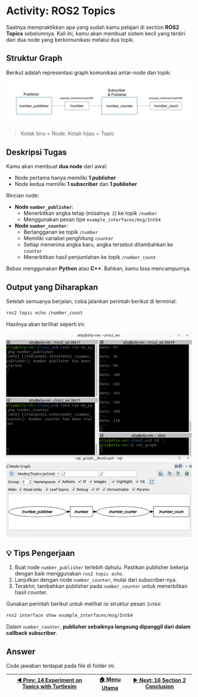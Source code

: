 # Activity: ROS2 Topics

Saatnya mempraktikkan apa yang sudah kamu pelajari di section **ROS2 Topics** sebelumnya. Kali ini, kamu akan membuat sistem kecil yang terdiri dari dua node yang berkomunikasi melalui dua topik.

## Struktur Graph

Berikut adalah representasi graph komunikasi antar-node dan topik:

![activity 1 graph](/assets/activity_1_graph.png)

> Kotak biru = Node, Kotak hijau = Topic

## Deskripsi Tugas

Kamu akan membuat **dua node** dari awal:
- Node pertama hanya memiliki **1 publisher**
- Node kedua memiliki **1 subscriber** dan **1 publisher**

Rincian node:
- **Node `number_publisher`**:
  - Menerbitkan angka tetap (misalnya: `2`) ke topik `/number`
  - Menggunakan pesan tipe `example_interfaces/msg/Int64`
- **Node `number_counter`**:
  - Berlangganan ke topik `/number`
  - Memiliki variabel penghitung `counter`
  - Setiap menerima angka baru, angka tersebut ditambahkan ke `counter`
  - Menerbitkan hasil penjumlahan ke topik `/number_count`

Bebas menggunakan **Python** atau **C++**. Bahkan, kamu bisa mencampurnya.

## Output yang Diharapkan

Setelah semuanya berjalan, coba jalankan perintah berikut di terminal:

```bash
ros2 topic echo /number_count
```

Hasilnya akan terlihat seperti ini:

![activity 1 output](/assets/activity_1_output.png)

## 💡 Tips Pengerjaan

1. Buat node `number_publisher` terlebih dahulu. Pastikan publisher bekerja dengan baik menggunakan `ros2 topic echo`.
2. Lanjutkan dengan node `number_counter`, mulai dari subscriber-nya.
3. Terakhir, tambahkan publisher pada `number_counter` untuk menerbitkan hasil counter.

Gunakan perintah berikut untuk melihat isi struktur pesan `Int64`:

```bash
ros2 interface show example_interfaces/msg/Int64
```

Dalam `number_counter`, **publisher sebaiknya langsung dipanggil dari dalam callback subscriber**.

## Answer

Code jawaban terdapat pada file di folder ini.

| [◀️ Prev: 14 Experiment on Topics with Turtlesim](../14_turtlesim_topics/) | [🏠 Menu Utama](/) | [▶️ Next: 16 Section 2 Conclusion](../16_section2_conclusion/) |
| ------------------------------------------------------------------------- | ----------------- | ------------------------------------------------------------- |